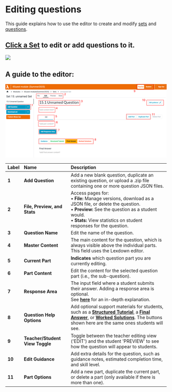 # Editing questions

This guide explains how to use the editor to create and modify [sets](https://lambda-feedback.github.io/user-documentation/terminology#sets) and [questions](https://lambda-feedback.github.io/user-documentation/terminology#questions).

## <ins>Click a Set</ins> to edit or add questions to it. 
   ![](./images/content-sets-questions-10.png)

## A guide to the editor:
   ![](./images/content-sets-questions-11.png)

| Label | Name | Description |
| :--- | :--- | :--- |
| **1** | **Add Question** | Add a new blank question, duplicate an existing question, or upload a .zip file containing one or more question JSON files. |
| **2** | **File, Preview, and Stats** | Access pages for:<br>• **File:** Manage versions, download as a JSON file, or delete the question.<br>• **Preview:** See the question as a student would.<br>• **Stats:** View statistics on student responses for the question. |
| **3** | **Question Name** | Edit the name of the question. |
| **4** | **Master Content** | The main content for the question, which is always visible above the individual parts. This field uses the Lexdown editor. |
| **5** | **Current Part** | **Indicates** which question part you are currently editing. |
| **6** | **Part Content** | Edit the content for the selected question part (i.e., the sub-question).|
| **7** | **Response Area** | The input field where a student submits their answer. Adding a response area is optional. <br> See [**here**](https://lambda-feedback.github.io/user-documentation/teacher/reference/response_area_components/) for an in-depth explanation.|
| **8** | **Question Help Options** | Add optional support materials for students, such as a [**Structured Tutorial**](https://lambda-feedback.github.io/user-documentation/terminology#structured-tutorial), a [**Final Answer**](https://lambda-feedback.github.io/user-documentation/terminology#final-answer), or [**Worked Solutions**](https://lambda-feedback.github.io/user-documentation/terminology#worked-solution). The buttons shown here are the same ones students will see. |
| **9** | **Teacher/Student View Toggle** | Toggle between the teacher editing view ('EDIT') and the student 'PREVIEW' to see how the question will appear to students. |
| **10** | **Edit Guidance** | Add extra details for the question, such as guidance notes, estimated completion time, and skill level. |
| **11** | **Part Options** | Add a new part, duplicate the current part, or delete a part (only available if there is more than one). |
